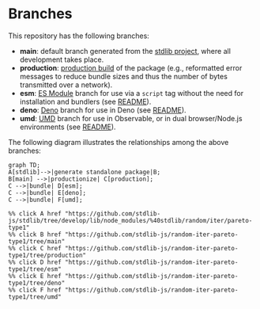 <!--

@license Apache-2.0

Copyright (c) 2022 The Stdlib Authors.

Licensed under the Apache License, Version 2.0 (the "License");
you may not use this file except in compliance with the License.
You may obtain a copy of the License at

    http://www.apache.org/licenses/LICENSE-2.0

Unless required by applicable law or agreed to in writing, software
distributed under the License is distributed on an "AS IS" BASIS,
WITHOUT WARRANTIES OR CONDITIONS OF ANY KIND, either express or implied.
See the License for the specific language governing permissions and
limitations under the License.

-->

# Branches

This repository has the following branches:

-   **main**: default branch generated from the [stdlib project][stdlib-url], where all development takes place.
-   **production**: [production build][production-url] of the package (e.g., reformatted error messages to reduce bundle sizes and thus the number of bytes transmitted over a network).
-   **esm**: [ES Module][esm-url] branch for use via a `script` tag without the need for installation and bundlers (see [README][esm-readme]).
-   **deno**: [Deno][deno-url] branch for use in Deno (see [README][deno-readme]).
-   **umd**: [UMD][umd-url] branch for use in Observable, or in dual browser/Node.js environments (see [README][umd-readme]).

The following diagram illustrates the relationships among the above branches:

```mermaid
graph TD;
A[stdlib]-->|generate standalone package|B;
B[main] -->|productionize| C[production];
C -->|bundle| D[esm];
C -->|bundle| E[deno];
C -->|bundle| F[umd];

%% click A href "https://github.com/stdlib-js/stdlib/tree/develop/lib/node_modules/%40stdlib/random/iter/pareto-type1"
%% click B href "https://github.com/stdlib-js/random-iter-pareto-type1/tree/main"
%% click C href "https://github.com/stdlib-js/random-iter-pareto-type1/tree/production"
%% click D href "https://github.com/stdlib-js/random-iter-pareto-type1/tree/esm"
%% click E href "https://github.com/stdlib-js/random-iter-pareto-type1/tree/deno"
%% click F href "https://github.com/stdlib-js/random-iter-pareto-type1/tree/umd"
```

[stdlib-url]: https://github.com/stdlib-js/stdlib/tree/develop/lib/node_modules/%40stdlib/random/iter/pareto-type1
[production-url]: https://github.com/stdlib-js/random-iter-pareto-type1/tree/production
[deno-url]: https://github.com/stdlib-js/random-iter-pareto-type1/tree/deno
[deno-readme]: https://github.com/stdlib-js/random-iter-pareto-type1/blob/deno/README.md
[umd-url]: https://github.com/stdlib-js/random-iter-pareto-type1/tree/umd
[umd-readme]: https://github.com/stdlib-js/random-iter-pareto-type1/blob/umd/README.md
[esm-url]: https://github.com/stdlib-js/random-iter-pareto-type1/tree/esm
[esm-readme]: https://github.com/stdlib-js/random-iter-pareto-type1/blob/esm/README.md